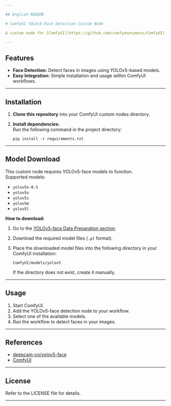```yaml
---

## English README

# ComfyUI YOLOv5-Face Detection Custom Node

A custom node for [ComfyUI](https://github.com/comfyanonymous/ComfyUI) that enables face detection in images using models from [deepcam-cn/yolov5-face](https://github.com/deepcam-cn/yolov5-face).

---
```


## Features

- **Face Detection:** Detect faces in images using YOLOv5-based models.
- **Easy Integration:** Simple installation and usage within ComfyUI workflows.

---

## Installation

1. **Clone this repository** into your ComfyUI custom nodes directory.

2. **Install dependencies:**  
   Run the following command in the project directory:

   ```
   pip install -r requirements.txt
   ```

---

## Model Download

This custom node requires YOLOv5-face models to function.  
Supported models:

- `yolov5n-0.5`
- `yolov5n`
- `yolov5s`
- `yolov5m`
- `yolov5l`

**How to download:**

1. Go to the [YOLOv5-face Data Preparation section](https://github.com/deepcam-cn/yolov5-face?tab=readme-ov-file#data-preparation).
2. Download the required model files (`.pt` format).
3. Place the downloaded model files into the following directory in your ComfyUI installation:

   ```
   ComfyUI/models/yolov5
   ```

   If the directory does not exist, create it manually.

---

## Usage

1. Start ComfyUI.
2. Add the YOLOv5-face detection node to your workflow.
3. Select one of the available models.
4. Run the workflow to detect faces in your images.

---

## References

- [deepcam-cn/yolov5-face](https://github.com/deepcam-cn/yolov5-face)
- [ComfyUI](https://github.com/comfyanonymous/ComfyUI)

---

## License

Refer to the LICENSE file for details.

---
